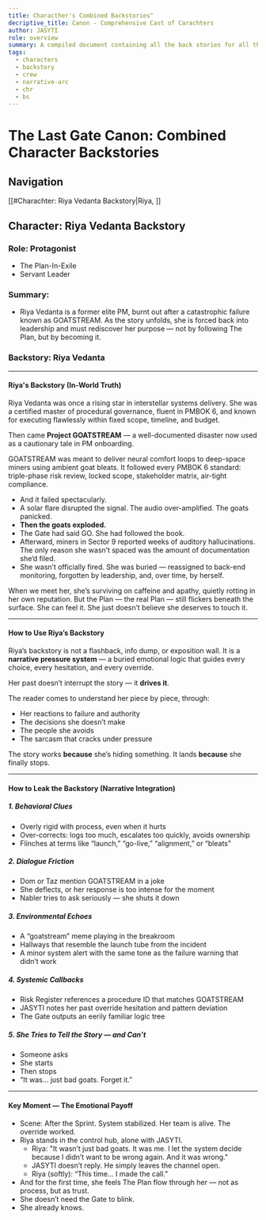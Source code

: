 ```yaml
---
title: Characther's Combined Backstories"
decriptive_title: Canon - Comprehensive Cast of Carachters
author: JASYTI
role: overview
summary: A compiled document containing all the back stories for all the cast of charachters
tags:
  - characters
  - backstory
  - crew
  - narrative-arc
  - chr
  - bs
---
```

# The Last Gate Canon: Combined Character Backstories 

## Navigation
[[#Charachter: Riya Vedanta Backstory|Riya, ]]

## Character: Riya Vedanta Backstory
### Role: Protagonist
 - The Plan-In-Exile
 - Servant Leader
### Summary: 
- Riya Vedanta is a former elite PM, burnt out after a catastrophic failure known as GOATSTREAM. As the story unfolds, she is forced back into leadership and must rediscover her purpose — not by following The Plan, but by becoming it.
### Backstory: Riya Vedanta

---
#### Riya's Backstory (In-World Truth)

Riya Vedanta was once a rising star in interstellar systems delivery. She was a certified master of procedural governance, fluent in PMBOK 6, and known for executing flawlessly within fixed scope, timeline, and budget. 

Then came **Project GOATSTREAM** — a well-documented disaster now used as a cautionary tale in PM onboarding.

GOATSTREAM was meant to deliver neural comfort loops to deep-space miners using ambient goat bleats. It followed every PMBOK 6 standard: triple-phase risk review, locked scope, stakeholder matrix, air-tight compliance.
- And it failed spectacularly.
- A solar flare disrupted the signal. The audio over-amplified. The goats panicked.
- **Then the goats exploded.**
- The Gate had said GO. She had followed the book.
- Afterward, miners in Sector 9 reported weeks of auditory hallucinations. The only reason she wasn’t spaced was the amount of documentation she’d filed.
- She wasn’t officially fired. She was buried — reassigned to back-end monitoring, forgotten by leadership, and, over time, by herself.

When we meet her, she’s surviving on caffeine and apathy, quietly rotting in her own reputation. But the Plan — the real Plan — still flickers beneath the surface. She can feel it. She just doesn’t believe she deserves to touch it.

---
#### How to Use Riya’s Backstory
Riya’s backstory is not a flashback, info dump, or exposition wall. It is a **narrative pressure system** — a buried emotional logic that guides every choice, every hesitation, and every override.

Her past doesn’t interrupt the story — it **drives it**.

The reader comes to understand her piece by piece, through:
- Her reactions to failure and authority
- The decisions she doesn’t make
- The people she avoids
- The sarcasm that cracks under pressure

The story works **because** she’s hiding something.
It lands **because** she finally stops.

---
#### How to Leak the Backstory (Narrative Integration)

##### 1. **Behavioral Clues**
- Overly rigid with process, even when it hurts
- Over-corrects: logs too much, escalates too quickly, avoids ownership
- Flinches at terms like “launch,” “go-live,” “alignment,” or “bleats”

##### 2. **Dialogue Friction**
- Dom or Taz mention GOATSTREAM in a joke
- She deflects, or her response is too intense for the moment
- Nabler tries to ask seriously — she shuts it down

##### 3. **Environmental Echoes**
- A “goatstream” meme playing in the breakroom
- Hallways that resemble the launch tube from the incident
- A minor system alert with the same tone as the failure warning that didn’t work

##### 4. **Systemic Callbacks**
- Risk Register references a procedure ID that matches GOATSTREAM
- JASYTI notes her past override hesitation and pattern deviation
- The Gate outputs an eerily familiar logic tree

##### 5. **She Tries to Tell the Story — and Can’t**
- Someone asks
- She starts
- Then stops
- “It was... just bad goats. Forget it.”

---

#### Key Moment — The Emotional Payoff
- Scene: After the Sprint. System stabilized. Her team is alive. The override worked.
- Riya stands in the control hub, alone with JASYTI.
	-  Riya: "It wasn’t just bad goats. It was me. I let the system decide because I didn’t want to be wrong again. And it was wrong."
	- JASYTI doesn’t reply. He simply leaves the channel open.
	- Riya (softly): “This time… I made the call.”
- And for the first time, she feels The Plan flow through her — not as process, but as trust.
- She doesn’t need the Gate to blink.
- She already knows.
